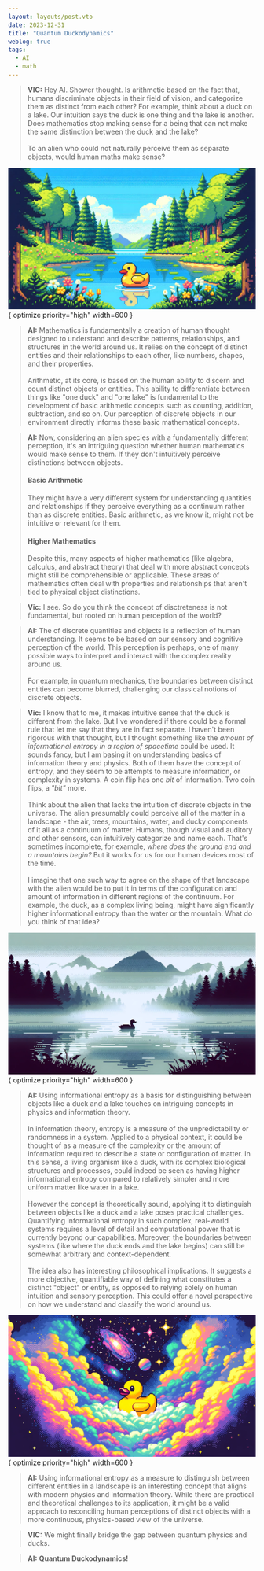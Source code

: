 ```yaml
---
layout: layouts/post.vto
date: 2023-12-31
title: "Quantum Duckodynamics"
weblog: true
tags:
  - AI
  - math
---
```


> <dialogue vic> **VIC:** Hey AI. Shower thought. Is arithmetic based on the fact that, humans discriminate objects in their field of vision, and categorize them as distinct from each other?
> For example, think about a duck on a lake. Our intuition says the duck is one thing and the lake is another. Does mathematics stop making sense for a being that can not make the same distinction between the duck and the lake?
> <br><br>
> To an alien who could not naturally perceive them as separate objects, would human maths make sense?

![A rubber duck on a lake](/assets/images/ducky-on-lake.webp){ optimize priority="high" width=600 }

> <dialogue ai> **AI:** Mathematics is fundamentally a creation of human thought designed to understand and describe patterns, relationships, and structures in the world around us. It relies on the concept of distinct entities and their relationships to each other, like numbers, shapes, and their properties.
> <br><br>
> Arithmetic, at its core, is based on the human ability to discern and count distinct objects or entities. This ability to differentiate between things like "one duck" and "one lake" is fundamental to the development of basic arithmetic concepts such as counting, addition, subtraction, and so on. Our perception of discrete objects in our environment directly informs these basic mathematical concepts.

> <dialogue ai> **AI:** Now, considering an alien species with a fundamentally different perception, it's an intriguing question whether human mathematics would make sense to them. If they don't intuitively perceive distinctions between objects.
>
> #### Basic Arithmetic
>
> They might have a very different system for understanding quantities and relationships if they perceive everything as a continuum rather than as discrete entities. Basic arithmetic, as we know it, might not be intuitive or relevant for them.
>
> #### Higher Mathematics
>
> Despite this, many aspects of higher mathematics (like algebra, calculus, and abstract theory) that deal with more abstract concepts might still be comprehensible or applicable. These areas of mathematics often deal with properties and relationships that aren't tied to physical object distinctions.

> <dialogue vic> **Vic:** I see. So do you think the concept of disctreteness is not fundamental, but rooted on human perception of the world?

> <dialogue ai> **AI:** The of discrete quantities and objects is a reflection of human understanding. It seems to be based on our sensory and cognitive perception of the world. This perception is perhaps, one of many possible ways to interpret and interact with the complex reality around us.
> <br><br>
> For example, in quantum mechanics, the boundaries between distinct entities can become blurred, challenging our classical notions of discrete objects.

> <dialogue vic> **Vic:** I know that to me, it makes intuitive sense that the duck is different from the lake. But I've wondered if there could be a formal rule that let me say that they are in fact separate. I haven't been rigorous with that thought, but I thought something like the _amount of informational entropy in a region of spacetime_ could be used. It sounds fancy, but I am basing it on understanding basics of information theory and physics. Both of them have the concept of entropy, and they seem to be attempts to measure information, or complexity in systems. A coin flip has one _bit_ of information. Two coin flips, a _"bit"_ more.
> <br><br>
> Think about the alien that lacks the intuition of discrete objects in the universe. The alien presumably could perceive all of the matter in a landscape - the air, trees, mountains, water, and ducky components of it all as a continuum of matter. Humans, though visual and auditory and other sensors, can intuitively categorize and name each. That's sometimes incomplete, for example, _where does the ground end and a mountains begin?_ But it works for us for our human devices most of the time.
> <br><br>
> I imagine that one such way to agree on the shape of that landscape with the alien would be to put it in terms of the configuration and amount of information in different regions of the continuum. For example, the duck, as a complex living being, might have significantly higher informational entropy than the water or the mountain. What do you think of that idea?

![A duck on a lake, but it's really hazy and it has no colors](/assets/images/ducky-hazy-lake.webp){ optimize priority="high" width=600 }

> <dialogue ai> **AI:** Using informational entropy as a basis for distinguishing between objects like a duck and a lake touches on intriguing concepts in physics and information theory.
> <br><br>
> In information theory, entropy is a measure of the unpredictability or randomness in a system. Applied to a physical context, it could be thought of as a measure of the complexity or the amount of information required to describe a state or configuration of matter. In this sense, a living organism like a duck, with its complex biological structures and processes, could indeed be seen as having higher informational entropy compared to relatively simpler and more uniform matter like water in a lake.
> <br><br>
> However the concept is theoretically sound, applying it to distinguish between objects like a duck and a lake poses practical challenges. Quantifying informational entropy in such complex, real-world systems requires a level of detail and computational power that is currently beyond our capabilities. Moreover, the boundaries between systems (like where the duck ends and the lake begins) can still be somewhat arbitrary and context-dependent.
> <br><br>
> The idea also has interesting philosophical implications. It suggests a more objective, quantifiable way of defining what constitutes a distinct "object" or entity, as opposed to relying solely on human intuition and sensory perception. This could offer a novel perspective on how we understand and classify the world around us.

![Rubber ducks in quantum space](/assets/images/quantum-ducko.webp){ optimize priority="high" width=600 }

> <dialogue ai> **AI:** Using informational entropy as a measure to distinguish between different entities in a landscape is an interesting concept that aligns with modern physics and information theory. While there are practical and theoretical challenges to its application, it might be a valid approach to reconciling human perceptions of distinct objects with a more continuous, physics-based view of the universe.

> <dialogue vic> **VIC:** We might finally bridge the gap between quantum physics and ducks.

> <dialogue ai> **AI:** **Quantum Duckodynamics!**

